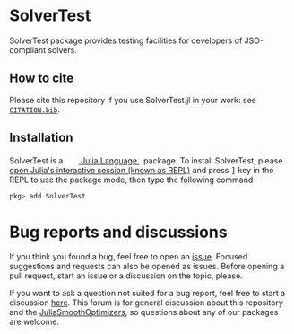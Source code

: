 # SolverTest

SolverTest package provides testing facilities for developers of JSO-compliant solvers.

## How to cite

Please cite this repository if you use SolverTest.jl in your work: see [`CITATION.bib`](https://github.com/JuliaSmoothOptimizers/SolverTest.jl/blob/main/CITATION.bib).

## Installation

<p>
SolverTest is a &nbsp;
    <a href="https://julialang.org">
        <img src="https://raw.githubusercontent.com/JuliaLang/julia-logo-graphics/master/images/julia.ico" width="16em">
        Julia Language
    </a>
    &nbsp; package. To install SolverTest,
    please <a href="https://docs.julialang.org/en/v1/manual/getting-started/">open
    Julia's interactive session (known as REPL)</a> and press <kbd>]</kbd> key in the REPL to use the package mode, then type the following command
</p>

```julia
pkg> add SolverTest
```

# Bug reports and discussions

If you think you found a bug, feel free to open an [issue](https://github.com/JuliaSmoothOptimizers/SolverTest.jl/issues).
Focused suggestions and requests can also be opened as issues. Before opening a pull request, start an issue or a discussion on the topic, please.

If you want to ask a question not suited for a bug report, feel free to start a discussion [here](https://github.com/JuliaSmoothOptimizers/Organization/discussions). This forum is for general discussion about this repository and the [JuliaSmoothOptimizers](https://github.com/JuliaSmoothOptimizers), so questions about any of our packages are welcome.
